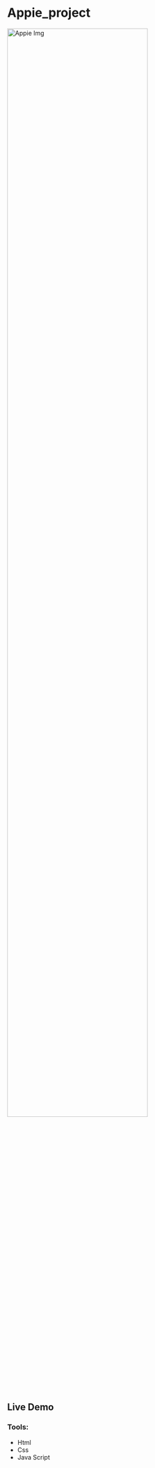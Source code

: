 # Appie_project
<img src="https://l.top4top.io/p_2570wtyr61.png" alt="Appie Img" width=80% >
<h2><a /appie/">Live Demo</a></h2>

### Tools:
- Html
- Css
- Java Script
